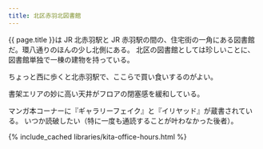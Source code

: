 ```yaml
---
title: 北区赤羽北図書館
---
```


{{ page.title }}は JR 北赤羽駅と JR 赤羽駅の間の、住宅街の一角にある図書館だ。環八通りのほんの少し北側にある。
北区の図書館としては珍しいことに、図書館単独で一棟の建物を持っている。

ちょっと西に歩くと北赤羽駅で、ここらで買い食いするのがよい。

書架エリアの妙に高い天井がフロアの閉塞感を緩和している。

マンガ本コーナーに『ギャラリーフェイク』と『イリヤッド』が蔵書されている。
いつか読破したい（特に一度も通読することが叶わなかった後者）。

{% include_cached libraries/kita-office-hours.html %}
